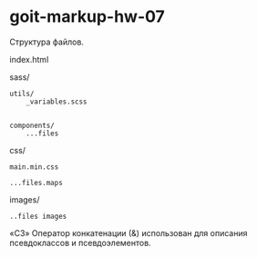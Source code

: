 # goit-markup-hw-07

Структура файлов.

index.html

sass/

    utils/
        _variables.scss


    components/
        ...files

css/

    main.min.css

    ...files.maps

images/

    ..files images

<!-- «A1» Выполнен рефакторинг HTML-кода проекта используя методологию BEM. -->

<!-- «A2» Выполнен рефакторинг CSS-кода проекта используя препроцессор SASS. -->

<!-- «A3» В корне проекта создана папка sass, в которой лежат все файлы стилей
препроцессора. -->

<!-- «A4» В папке sass есть файл main.scss - главный файл в котрый импортируются все
SASS-фрагменты (partials, файлы \_имя.scss). -->

<!-- «A5» Палитра цветов макета и наборы шрифтов вынесены в переменные в файле
variables.scss, который лежит в папке sass/utils. Можно использовать CSS или
SASS переменные (по желанию). -->

<!-- «A6» Для каждого компонента создан отдельный файл-фрагмент стилей в папке
sass/components. Напримпер \_page-header.scss, \_logo.scss и т. д. -->

<!-- «A7» В файлах index.html и portfolio.html подключен минифицированный файл стилей
main.min.css из папки css. -->

<!-- Разметка «B1» Правильное именование классов блоков по методологии BEM. -->

<!-- «B2» Правильное именование классов элементов по методологии BEM. -->

<!-- «B3» Правильное именование классов модификаторов по методологии BEM. -->

<!-- «B4» Правильное именование классов примесей по методологии BEM. -->

<!-- «B5» Имена классов по методологии BEM понятные и описательные, на английском
языке. -->

<!-- Оформление «C1» Использована вложенность селекторов. -->

<!-- «C2» Максимальная вложенность селекторов - 2 уровня. -->

«C3» Оператор конкатенации (&) использован для описания псевдоклассов и
псевдоэлементов.

